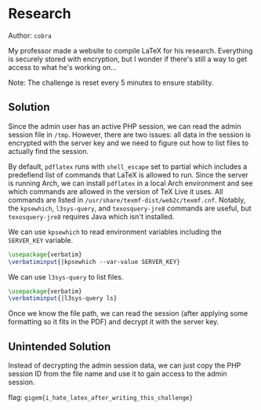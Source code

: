 # Research

Author: `cobra`

My professor made a website to compile LaTeX for his research. Everything is securely stored with encryption, but I wonder if there's still a way to get access to what he's working on...

Note: The challenge is reset every 5 minutes to ensure stability.

## Solution

Since the admin user has an active PHP session, we can read the admin session file in `/tmp`. However, there are two issues: all data in the session is encrypted with the server key and we need to figure out how to list files to actually find the session.

By default, `pdflatex` runs with `shell_escape` set to partial which includes a predefiend list of commands that LaTeX is allowed to run. Since the server is running Arch, we can install `pdflatex` in a local Arch environment and see which commands are allowed in the version of TeX Live it uses. All commands are listed in `/usr/share/texmf-dist/web2c/texmf.cnf`. Notably, the `kpsewhich`, `l3sys-query`, and `texosquery-jre8` commands are useful, but `texosquery-jre8` requires Java which isn't installed.

We can use `kpsewhich` to read environment variables including the `SERVER_KEY` variable.

```latex
\usepackage{verbatim}
\verbatiminput{|kpsewhich --var-value SERVER_KEY}
```

We can use `l3sys-query` to list files.

```latex
\usepackage{verbatim}
\verbatiminput{|l3sys-query ls}
```

Once we know the file path, we can read the session (after applying some formatting so it fits in the PDF) and decrypt it with the server key.

## Unintended Solution

Instead of decrypting the admin session data, we can just copy the PHP session ID from the file name and use it to gain access to the admin session.

flag:
`gigem{i_hate_latex_after_writing_this_challenge}`
